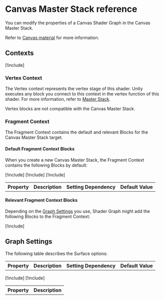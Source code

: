 # Canvas Master Stack reference

You can modify the properties of a Canvas Shader Graph in the Canvas Master Stack.

Refer to [Canvas material](canvas-material.md) for more information.

## Contexts

[!include[](snippets/master-stacks-contexts-intro.md)]

### Vertex Context

The Vertex context represents the vertex stage of this shader. Unity executes any block you connect to this context in the vertex function of this shader. For more information, refer to [Master Stack](https://docs.unity3d.com/Packages/com.unity.shadergraph@16.0/manual/Master-Stack.html).

Vertex blocks are not compatible with the Canvas Master Stack.

### Fragment Context

The Fragment Context contains the default and relevant Blocks for the Canvas Master Stack target.

#### Default Fragment Context Blocks

When you create a new Canvas Master Stack, the Fragment Context contains the following Blocks by default:

<table>
<tr>
<th>Property</th>
<th>Description</th>
<th>Setting Dependency</th>
<th>Default Value</th>
</tr>

[!include[](snippets/shader-graph-blocks/base-color.md)]
[!include[](snippets/shader-graph-blocks/alpha.md)]
[!include[](snippets/shader-graph-blocks/emission.md)]

</table>

#### Relevant Fragment Context Blocks

Depending on the [Graph Settings](#graph-settings) you use, Shader Graph might add the following Blocks to the Fragment Context:

<table>
<tr>
<th>Property</th>
<th>Description</th>
<th>Setting Dependency</th>
<th>Default Value</th>
</tr>

[!include[](snippets/shader-graph-blocks/alpha-clip-threshold.md)]

## Graph Settings

The following table describes the Surface options:

<table>
<tr>
<th>Property</th>
<th>Description</th>
</tr>

[!include[](snippets/shader-properties/surface-options/material-type.md)]
[!include[](snippets/shader-properties/surface-options/alpha-clipping.md)]

